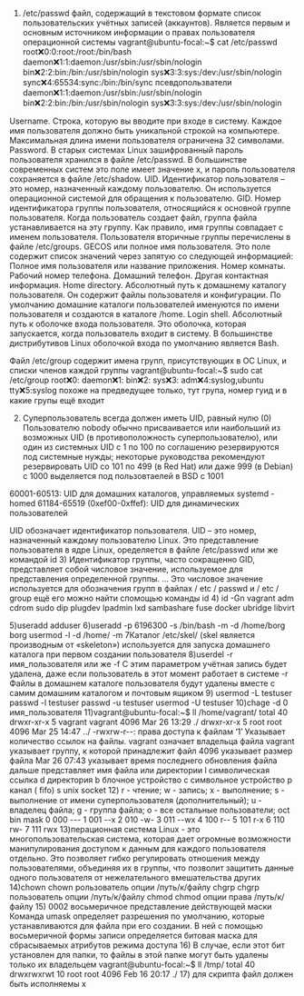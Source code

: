 1) /etc/passwd файл, содержащий в текстовом формате список пользовательских учётных записей (аккаунтов). Является первым и основным источником информации о правах пользователя операционной системы
vagrant@ubuntu-focal:~$ cat /etc/passwd
root:x:0:0:root:/root:/bin/bash
daemon:x:1:1:daemon:/usr/sbin:/usr/sbin/nologin
bin:x:2:2:bin:/bin:/usr/sbin/nologin
sys:x:3:3:sys:/dev:/usr/sbin/nologin
sync:x:4:65534:sync:/bin:/bin/sync
псевдопользватели 
daemon:x:1:1:daemon:/usr/sbin:/usr/sbin/nologin
bin:x:2:2:bin:/bin:/usr/sbin/nologin
sys:x:3:3:sys:/dev:/usr/sbin/nologin

Username. Строка, которую вы вводите при входе в систему. Каждое имя пользователя должно быть уникальной строкой на компьютере. Максимальная длина имени пользователя ограничена 32 символами.
Password. В старых системах Linux зашифрованный пароль пользователя хранился в файле /etc/passwd. В большинстве современных систем это поле имеет значение x, и пароль пользователя сохраняется в файле /etc/shadow.
UID. Идентификатор пользователя – это номер, назначенный каждому пользователю. Он используется операционной системой для обращения к пользователю.
GID. Номер идентификатора группы пользователя, относящийся к основной группе пользователя. Когда пользователь создает файл, группа файла устанавливается на эту группу. Как правило, имя группы совпадает с именем пользователя. Пользователя вторичные группы перечислены в файле /etc/groups.
GECOS или полное имя пользователя. Это поле содержит список значений через запятую со следующей информацией:
Полное имя пользователя или название приложения.
Номер комнаты.
Рабочий номер телефона.
Домашний телефон.
Другая контактная информация.
Home directory. Абсолютный путь к домашнему каталогу пользователя. Он содержит файлы пользователя и конфигурации. По умолчанию домашние каталоги пользователей именуются по имени пользователя и создаются в каталоге /home.
Login shell. Абсолютный путь к оболочке входа пользователя. Это оболочка, которая запускается, когда пользователь входит в систему. В большинстве дистрибутивов Linux оболочкой входа по умолчанию является Bash.


Файл /etc/group содержит имена групп, присутствующих в ОС Linux, и списки членов каждой группы
vagrant@ubuntu-focal:~$ sudo cat /etc/group
root:x:0:
daemon:x:1:
bin:x:2:
sys:x:3:
adm:x:4:syslog,ubuntu
tty:x:5:syslog
похоже на предведущее только, тут група, номер гуид и в какие групы ещё входит

2) Суперпользователь всегда должен иметь UID, равный нулю (0) Пользователю nobody обычно присваивается или наибольший из возможных UID (в противоположность суперпользователю), или один из системных UID  с 1 по 100 по соглашению резервируются под системные нужды; некоторые руководства рекомендуют резервировать UID со 101 по 499 (в Red Hat) или даже 999 (в Debian) с 1000 выделяется под пользовтаелей в BSD с 1001

60001-60513: UID для домашних каталогов, управляемых systemd -homed
61184-65519 (0xef00-0xffef): UID для динамических пользователей

UID обозначает идентификатор пользователя. UID – это номер, назначенный каждому пользователю Linux. Это представление пользователя в ядре Linux, оределяется в файле /etc/passwd или же командой id
3) Идентификатор группы, часто сокращенно GID, представляет собой числовое значение, используемое для представления определенной группы. … Это числовое значение используется для обозначения групп в файлах / etc / passwd и / etc / group ещё его можно найти спомощью команды id
4) id -Gn vagrant
adm cdrom sudo dip plugdev lpadmin lxd sambashare fuse docker ubridge libvirt

5)useradd
 adduser
 6)useradd -p 6196300  -s /bin/bash -m -d /home/borg borg
 usermod -l <newname> -d /home/<newname> -m <oldname>
 7Каталог /etc/skel/ (skel является производным от «skeleton») используется для запуска домашнего каталога при первом создании пользователя
 8)userdel -r имя_пользователя
 или же
   -f
   С этим параметром учётная запись будет удалена, даже если пользователь в этот момент  работает в системе
   -r
   Файлы в домашнем каталоге пользователя будут удалены вместе с самим домашним каталогом и почтовым ящиком
 9) usermod -L testuser
passwd -l testuser
passwd -u testuser
usermod -U testuser
10)chage -d 0 имя_пользователя
11)vagrant@ubuntu-focal:~$ ll /home/vagrant/
total 40
drwxr-xr-x 5 vagrant vagrant 4096 Mar 26 13:29 ./
drwxr-xr-x 5 root    root    4096 Mar 25 14:47 ../
-rwxrw-r--: права доступа к файлам
‘1’ Указывает количество ссылок на файлы.
vagrant означает владельца файла
vagrant указывает группу, к которой принадлежит файл
4096 указывает размер файла
Mar 26 07:43 указывает время последнего обновления файла
дальше представляет имя файла или директории
 l символическая ссылка
d директория
b блочное устройство
c символьное устройство
p канал ( ﬁfo)
s unix socket
12)
r - чтение;
w - запись;
x - выполнение;
s - выполнение  от имени суперпользователя (дополнительный);
u - владелец файла;
g - группа файла;
o - все остальные пользователи;
oct bin mask
0 000 ---
1 001 --x
2 010 -w-
3 011 --wx
4 100 r--
5 101 r-x
6 110 rw-
7 111 rwx
13)перационная система Linux - это многопользовательская система, которая дает огромные возможности манипулирования доступом к данным для каждого пользователя отдельно. Это позволяет гибко регулировать отношения между пользователями, объединяя их в группы, что позволит защитить данные одного пользователя от нежелательного вмешательства других
14)chown
 chown pользователь опции /путь/к/файлу
 chgrp
 chgrp пользователь опции /путь/к/файлу
 chmod
 chmod опции права /путь/к/файлу
 15) 0002 восьмеричное представление действующей маски
 Команда umask определяет разрешения по умолчанию, которые устанавливаются для файла при его создании. В ней с помощью восьмеричной формы записи определяется битовая маска для сбрасываемых атрибутов режима доступа
 16) В случае, если этот бит установлен для папки, то файлы в этой папке могут быть удалены только их владельцем
 vagrant@ubuntu-focal:~$ ll /tmp/
total 40
drwxrwxrwt 10 root root 4096 Feb 16 20:17 ./
17) для скрипта файл должен быть исполняемы x
 
 